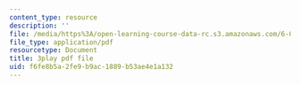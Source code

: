 ```yaml
---
content_type: resource
description: ''
file: /media/https%3A/open-learning-course-data-rc.s3.amazonaws.com/6-004-computation-structures-spring-2017/f6fe8b5a2fe9b9ac1889b53ae4e1a132_Ouk7t7ViTfI.pdf
file_type: application/pdf
resourcetype: Document
title: 3play pdf file
uid: f6fe8b5a-2fe9-b9ac-1889-b53ae4e1a132
---
```

